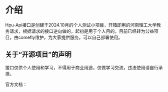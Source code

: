 
# 介绍


 Hpu-Api接口是创建于2024.10月的个人测试小项目，开箱即用的河南理工大学教务请求，根据请求的接口逆向做的，起初是用于个人目的。目前已经转为公益项目，由comefly维护，为大家提供服务，可以自己部署使用。

## 关于“开源项目”的声明

接口仅供个人使用和学习，不得用于商业用途，仅做学习交流，违法使用请自行承担。

官方文档：
